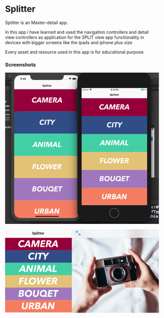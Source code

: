# Splitter
Splitter is an Master-detail app.

In this app i have learned and used the navigation controllers and detail view controllers as application for the SPLIT view app functionality in devices with bigger screens like the ipads and iphone plus size

Every asset and resource used in this app is for educational purpose.

### Screenshots
![](https://github.com/RamitSharma991/Splitter/blob/master/Screenshot%202019-01-14%20at%205.42.10%20PM.png)

![](https://github.com/RamitSharma991/Splitter/blob/master/Screenshot%202019-01-14%20at%205.40.34%20PM.png)
